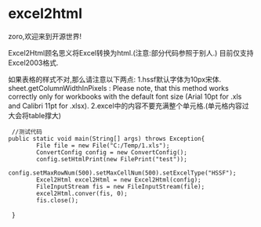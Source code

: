 # excel2html

zoro,欢迎来到开源世界!

Excel2Html顾名思义将Excel转换为html.(注意:部分代码参照于别人.)
目前仅支持Excel2003格式.

如果表格的样式不对,那么请注意以下两点:
1.hssf默认字体为10px宋体.
sheet.getColumnWidthInPixels : 
Please note, that this method works correctly only for workbooks with the default font size (Arial 10pt for .xls and Calibri 11pt for .xlsx).
2.excel中的内容不要充满整个单元格.(单元格内容过大会将table撑大)

 	 //测试代码
  	public static void main(String[] args) throws Exception{
			File file = new File("C:/Temp/1.xls");
			ConvertConfig config = new ConvertConfig();
			config.setHtmlPrint(new FilePrint("test"));
			config.setMaxRowNum(500).setMaxCellNum(500).setExcelType("HSSF");
			Excel2Html excel2Html = new Excel2Html(config);
			FileInputStream fis = new FileInputStream(file);
			excel2Html.conver(fis, 0);
			fis.close();
  	} 
  
